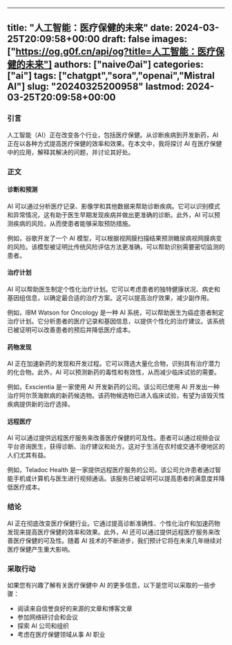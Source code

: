 
---
title: "人工智能：医疗保健的未来"
date: 2024-03-25T20:09:58+00:00
draft: false
images: ["https://og.g0f.cn/api/og?title=人工智能：医疗保健的未来"]
authors: ["naiveのai"]
categories: ["ai"]
tags: ["chatgpt","sora","openai","Mistral AI"]
slug: "20240325200958"
lastmod: 2024-03-25T20:09:58+00:00
---
### 引言

人工智能（AI）正在改变各个行业，包括医疗保健。从诊断疾病到开发新药，AI 正在以各种方式提高医疗保健的效率和效果。在本文中，我将探讨 AI 在医疗保健中的应用，解释其解决的问题，并讨论其好处。

### 正文

#### 诊断和预测

AI 可以通过分析医疗记录、影像学和其他数据来帮助诊断疾病。它可以识别模式和异常情况，这有助于医生早期发现疾病并做出更准确的诊断。此外，AI 可以预测疾病的风险，从而使患者能够采取预防措施。

例如，谷歌开发了一个 AI 模型，可以根据视网膜扫描结果预测糖尿病视网膜病变的风险。该模型被证明比传统风险评估方法更准确，可以帮助识别需要密切监测的患者。

#### 治疗计划

AI 可以帮助医生制定个性化治疗计划。它可以考虑患者的独特健康状况、病史和基因组信息，以确定最合适的治疗方案。这可以提高治疗效果，减少副作用。

例如，IBM Watson for Oncology 是一种 AI 系统，可以帮助医生为癌症患者制定治疗计划。它分析患者的医疗记录和基因信息，以提供个性化的治疗建议。该系统已被证明可以改善患者的预后并降低医疗成本。

#### 药物发现

AI 正在加速新药的发现和开发过程。它可以筛选大量化合物，识别具有治疗潜力的化合物。此外，AI 可以预测新药的毒性和有效性，从而减少临床试验的需要。

例如，Exscientia 是一家使用 AI 开发新药的公司。该公司已使用 AI 开发出一种治疗阿尔茨海默病的新药候选物。该药物候选物已进入临床试验，有望为该毁灭性疾病提供新的治疗选择。

#### 远程医疗

AI 可以通过提供远程医疗服务来改善医疗保健的可及性。患者可以通过视频会议平台咨询医生，获得诊断、治疗建议和处方。这对于生活在农村或交通不便地区的人们尤其有益。

例如，Teladoc Health 是一家提供远程医疗服务的公司。该公司允许患者通过智能手机或计算机与医生进行视频通话。该服务已被证明可以提高患者的满意度并降低医疗成本。

### 结论

AI 正在彻底改变医疗保健行业。它通过提高诊断准确性、个性化治疗和加速药物发现来提高医疗保健的效率和效果。此外，AI 还可以通过提供远程医疗服务来改善医疗保健的可及性。随着 AI 技术的不断进步，我们预计它将在未来几年继续对医疗保健产生重大影响。

### 采取行动

如果您有兴趣了解有关医疗保健中 AI 的更多信息，以下是您可以采取的一些步骤：

- 阅读来自信誉良好的来源的文章和博客文章
- 参加网络研讨会和会议
- 探索 AI 公司和组织
- 考虑在医疗保健领域从事 AI 职业
